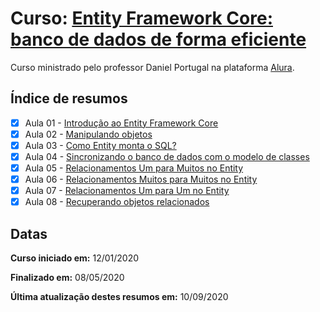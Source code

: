 # Curso: [Entity Framework Core: banco de dados de forma eficiente](https://cursos.alura.com.br/course/entity-framework-core)

Curso ministrado pelo professor Daniel Portugal na plataforma [Alura](https://cursos.alura.com.br/dashboard).

## Índice de resumos

- [X] Aula 01 - [Introdução ao Entity Framework Core](https://github.com/oliviamattiazzo/Resumos/blob/master/EntityFramework/Aula01_IntroducaoEntityFrameworkCore.md)
- [X] Aula 02 - [Manipulando objetos](https://github.com/oliviamattiazzo/Resumos/blob/master/EntityFramework/Aula02_ManipulandoObjetos.md)
- [X] Aula 03 - [Como Entity monta o SQL?](https://github.com/oliviamattiazzo/Resumos/blob/master/EntityFramework/Aula03_ComoEntityMontaSQL.md)
- [X] Aula 04 - [Sincronizando o banco de dados com o modelo de classes](https://github.com/oliviamattiazzo/Resumos/blob/master/EntityFramework/Aula04_SincronizandoBdComModeloClasses.md)
- [X] Aula 05 - [Relacionamentos Um para Muitos no Entity](https://github.com/oliviamattiazzo/Resumos/blob/master/EntityFramework/Aula05_RelacionamentosUmParaMuitosEntity.md)
- [X] Aula 06 - [Relacionamentos Muitos para Muitos no Entity](https://github.com/oliviamattiazzo/Resumos/blob/master/EntityFramework/Aula06_RelacionamentosMuitosParaMuitosEntity.md)
- [X] Aula 07 - [Relacionamentos Um para Um no Entity](https://github.com/oliviamattiazzo/Resumos/blob/master/EntityFramework/Aula07_RelacionamentosUmParaUmEntity.md)
- [X] Aula 08 - [Recuperando objetos relacionados](https://github.com/oliviamattiazzo/Resumos/blob/master/EntityFramework/Aula08_RecuperandoObjetosRelacionados.md)

## Datas

**Curso iniciado em:** 12/01/2020

**Finalizado em:** 08/05/2020

**Última atualização destes resumos em:** 10/09/2020